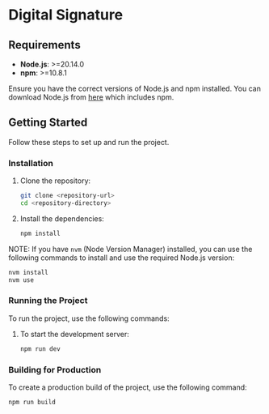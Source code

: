 # Digital Signature

## Requirements

- **Node.js**: >=20.14.0
- **npm**: >=10.8.1

Ensure you have the correct versions of Node.js and npm installed. You can download Node.js from [here](https://nodejs.org/) which includes npm.

## Getting Started

Follow these steps to set up and run the project.

### Installation

1. Clone the repository:
    ```bash
    git clone <repository-url>
    cd <repository-directory>
    ```

2. Install the dependencies:
    ```bash
    npm install
    ```


NOTE: If you have `nvm` (Node Version Manager) installed, you can use the following commands to install and use the required Node.js version:

```bash
nvm install
nvm use
```

### Running the Project

To run the project, use the following commands:

1. To start the development server:
    ```bash
    npm run dev
    ```

### Building for Production

To create a production build of the project, use the following command:

```bash
npm run build
